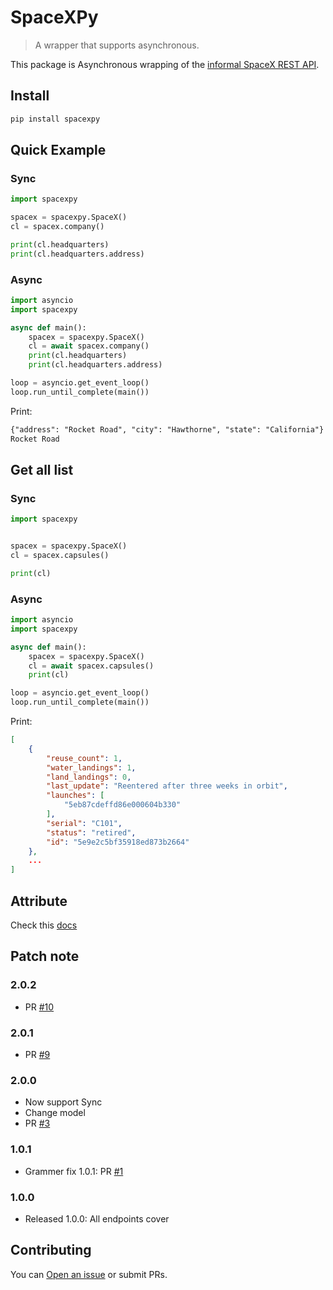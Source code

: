 # SpaceXPy

> A wrapper that supports asynchronous.

This package is Asynchronous wrapping of the [informal SpaceX REST API](https://github.com/r-spacex/SpaceX-API).

## Install

```sh
pip install spacexpy
```

## Quick Example

### Sync

```py
import spacexpy

spacex = spacexpy.SpaceX()
cl = spacex.company()

print(cl.headquarters)
print(cl.headquarters.address)

```

### Async

```py
import asyncio
import spacexpy

async def main():
    spacex = spacexpy.SpaceX()
    cl = await spacex.company()
    print(cl.headquarters)
    print(cl.headquarters.address)

loop = asyncio.get_event_loop()
loop.run_until_complete(main())
```

Print:

```txt
{"address": "Rocket Road", "city": "Hawthorne", "state": "California"}
Rocket Road
```

## Get all list

### Sync

```py
import spacexpy


spacex = spacexpy.SpaceX()
cl = spacex.capsules()

print(cl)
```

### Async

```py
import asyncio
import spacexpy

async def main():
    spacex = spacexpy.SpaceX()
    cl = await spacex.capsules()
    print(cl)

loop = asyncio.get_event_loop()
loop.run_until_complete(main())
```

Print:

```json
[
    {
        "reuse_count": 1,
        "water_landings": 1,
        "land_landings": 0,
        "last_update": "Reentered after three weeks in orbit",
        "launches": [
            "5eb87cdeffd86e000604b330"
        ],
        "serial": "C101",
        "status": "retired",
        "id": "5e9e2c5bf35918ed873b2664"
    },
    ...
]
```

## Attribute

Check this [docs](https://github.com/r-spacex/SpaceX-API/blob/master/docs/v4/README.md)

## Patch note

### 2.0.2

* PR [#10](https://github.com/SaidBySolo/SpaceXPy/pull/10)

### 2.0.1

* PR [#9](https://github.com/SaidBySolo/SpaceXPy/pull/9)

### 2.0.0

* Now support Sync
* Change model
* PR [#3](https://github.com/SaidBySolo/SpaceX-Async-Wrapper/pull/3)

### 1.0.1

* Grammer fix 1.0.1: PR [#1](https://github.com/SaidBySolo/SpaceX-Async-Wrapper/pull/1)

### 1.0.0

* Released 1.0.0: All endpoints cover

## Contributing

You can [Open an issue](https://github.com/SaidBySolo/SpaceX-SimpleWrapper/issues) or submit PRs.

